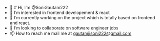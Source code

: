- 👋 # Hi, I’m @SoniGautam222
- 👀 I’m interested in frontend developement & react 
- 🌱 I’m currently working on the project which is totally based on frontend and react. 
- 💞️ I’m looking to collaborate on software engineer jobs
- 📫 How to reach me mail me at gautamjisoni222@gmail.com

<!---
SoniGautam222/SoniGautam222 is a ✨ special ✨ repository because its `README.md` (this file) appears on your GitHub profile.
You can click the Preview link to take a look at your changes.
--->
